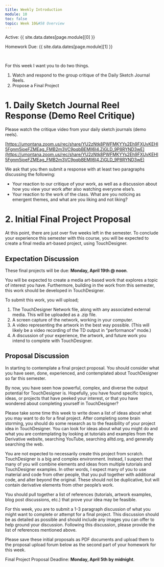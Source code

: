 ```yaml
---
title: Weekly Introduction
module: 10
toc: false
topic: Week 10&#58 Overview
---
```




Active: {{ site.data.dates[page.module][0] }}

Homework Due: {{ site.data.dates[page.module][1] }}

<br />


For this week I want you to do two things.

1. Watch and respond to the group critique of the Daily Sketch Journal Reels.
2. Propose a Final Project


# 1. Daily Sketch Journal Reel Response (Demo Reel Critique)

Please watch the critique video from your daily sketch journals (demo reels). 

 [https://umontana.zoom.us/rec/share/YU2zNtk8PWFMKYYs2Eh9FXUvKEHI5Fgnm5ioeFZMEag_FMB2m3VC9pqbBEMIl6I4.ZiGLD_9P8RYND3wE](https://umontana.zoom.us/rec/share/YU2zNtk8PWFMKYYs2Eh9FXUvKEHI5Fgnm5ioeFZMEag_FMB2m3VC9pqbBEMIl6I4.ZiGLD_9P8RYND3wE)

We ask that you then submit a response with at least two paragraphs discussing the following:

* Your reaction to our critique of your work, as well as a discussion about how you view your work after also watching everyone else’s.
* Your reaction to the work of the class. What are you noticing as emergent themes, and what are you liking and not liking?


# 2. Initial Final Project Proposal

At this point, there are just over five weeks left in the semester. To conclude your experience this semester with this course, you will be expected to create a final media art-based project, using TouchDesigner.

## Expectation Discussion

These final projects will be due: **Monday, April 19th @ noon**.

You will be expected to create a media art-based work that explores a topic of interest you have. Furthermore, building in the work from this semester, this work should be developed in TouchDesigner.

To submit this work, you will upload;

1. The TouchDesigner Network file, along with any associated external media. This will be uploaded as a .zip file.
2. A screen capture of the network, working in your computer.
3. A video representing the artwork in the best way possible. (This will likely be a video recording of the TD output in “performance” mode.)
4. A discussion of your experience, the artwork, and future work you intend to complete with TouchDesigner.

## Proposal Discussion

In starting to contemplate a final project proposal. You should consider what you have seen, done, experienced, and contemplated about TouchDesigner so far this semester.

By now, you have seen how powerful, complex, and diverse the output potential for TouchDesigner is. Hopefully, you have found specific topics, ideas, or projects that have peeked your interest, or that you have wondered about completing yourself in TouchDesigner?

Please take some time this week to write down a list of ideas about what you may want to do for a final project. After completing some brain storming, you should do some research as to the feasibility of your project idea in TouchDesigner. You can look for ideas about what you might do and what you are contemplating by looking at tutorials and examples from the Derivative website, searching YouTube, searching alltd.org, and generally searching the web.

You are not expected to necessarily create this project from scratch. TouchDesigner is a big and complex environment. Instead, I suspect that many of you will combine elements and ideas from multiple tutorials and TouchDesigner examples. In other words, I expect many of you to use material and code from other people, that you pull together with additional code, and alter beyond the original. These should not be duplicative, but will contain derivative elements from other people’s work.

You should pull together a list of references (tutorials, artwork examples, blog post discussions, etc.) that prove your idea may be feasible.

For this week, you are to submit a 1-3 paragraph discussion of what you might want to complete or attempt for a final project. This discussion should be as detailed as possible and should include any images you can offer to help ground your discussion. Following this discussion, please provide the list of references mentioned above.

Please save these initial proposals as PDF documents and upload them to the proposal upload forum below as the second part of your homework for this week.

Final Project Proposal Deadline: **Monday, April 5th by midnight**.
